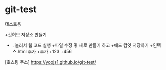 # git-test
테스트용

+깃허브 저장소 만들기
+ . 눌러서 웹 코드 실행
+파일 수정 밓 새로 만들기 하고
+애드 컴잇 저장하기
+인텍스.html 추가
+추가
+123
+456

[호스팅 주소] https://yoojs1.github.io/git-test/